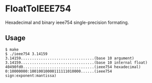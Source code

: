 # FloatToIEEE754
Hexadecimal and binary ieee754 single-precision formating.
## Usage
    $ make
    $ ./ieee754 3.14159
    3.14159.................................(base 10 argument)
    3.14159.................................(base 10 internal float)
    40490fd0................................(ieee754 hexadecimal)
    0:10000000:10010010000111111010000......(ieee754 sign:exponent:mantissa)
